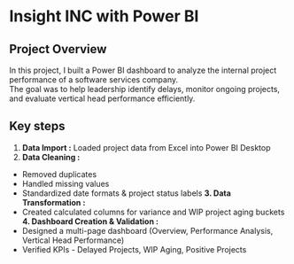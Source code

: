 # Insight INC with Power BI
## Project Overview
In this project, I built a Power BI dashboard to analyze the internal project performance of a software services company.  
The goal was to help leadership identify delays, monitor ongoing projects, and evaluate vertical head performance efficiently. 
## Key steps
1. **Data Import :**  Loaded project data from Excel into Power BI Desktop  
2. **Data Cleaning :**
  - Removed duplicates  
  - Handled missing values  
  - Standardized date formats & project status labels
**3. Data Transformation :**
  - Created calculated columns for variance and WIP project aging buckets
**4. Dashboard Creation & Validation :**  
  - Designed a multi-page dashboard (Overview, Performance Analysis, Vertical Head Performance)  
  - Verified KPIs - Delayed Projects, WIP Aging, Positive Projects 
